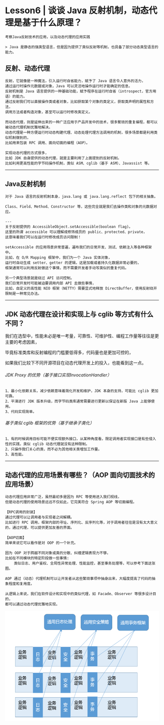 # Lesson6 | 谈谈 Java 反射机制，动态代理是基于什么原理？
	考察Java反射技术的应用，以及动态代理的应用实践
	
	> Java 是静态的强类型语言，但是因为提供了类似反射等机制，也具备了部分动态类型语言的能力。

## 反射、动态代理
	反射，它就像是一种魔法，引入运行时自省能力，赋予了 Java 语言令人意外的活力，
	通过运行时操作元数据或对象，Java 可以灵活地操作运行时才能确定的信息。
	反射机制是 Java 语言提供的一种基础功能，赋予程序在运行时自省（introspect，官方用语）的能力。
	通过反射我们可以直接操作类或者对象，比如获取某个对象的类定义，获取类声明的属性和方法，
	调用方法或者构造对象，甚至可以运行时修改类定义。
	
	而动态代理，则是延伸出来的一种广泛应用于产品开发中的技术，很多繁琐的重复编程，都可以被动态代理机制优雅地解决。
	动态代理是一种方便运行时动态构建代理、动态处理代理方法调用的机制，很多场景都是利用类似机制做到的，
	比如用来包装 RPC 调用、面向切面的编程（AOP）。

	实现动态代理的方式很多，
	比如 JDK 自身提供的动态代理，就是主要利用了上面提到的反射机制。
	比如利用更高性能的字节码操作机制，类似 ASM、cglib（基于 ASM）、Javassist 等。

---
## Java反射机制
	对于 Java 语言的反射机制本身，java.lang 或 java.lang.reflect 包下的相关抽象。

	Class、Field、Method、Constructor 等，这些完全就是我们去操作类和对象的元数据对应。

	---
	关于反射提供的 AccessibleObject.setAccessible​(boolean flag)。
	这里的所谓 accessible 可以理解成修饰成员的 public、protected、private，
	这意味着我们可以在运行时修改成员访问限制！

	setAccessible 的应用场景非常普遍，遍布我们的日常开发、测试、依赖注入等各种框架中。
	比如，在 O/R Mapping 框架中，我们为一个 Java 实体对象，
	运行时自动生成 setter、getter 的逻辑，这是加载或者持久化数据非常必要的，
	框架通常可以利用反射做这个事情，而不需要开发者手动写类似的重复代码。
	
	另一个典型场景就是绕过 API 访问控制。
	我们日常开发时可能被迫要调用内部 API 去做些事情，
	比如，自定义的高性能 NIO 框架（NETTY）需要显式地释放 DirectBuffer，使用反射绕开限制是一种常见办法。

---
## JDK 动态代理在设计和实现上与 cglib 等方式有什么不同？
我们在选型中，性能未必是唯一考量，可靠性、可维护性、编程工作量等往往是更主要的考虑因素，

毕竟标准类库和反射编程的门槛要低得多，代码量也是更加可控的，

如果我们比较下不同开源项目在动态代理开发上的投入，也能看到这一点。	
	
###### JDK Proxy 的优势（基于接口实现InvocationHandler）
	1、最小化依赖关系，减少依赖意味着简化开发和维护，JDK 本身的支持，可能比 cglib 更加可靠。
	2、平滑进行 JDK 版本升级，而字节码类库通常需要进行更新以保证在新版 Java 上能够使用。
	3、代码实现简单。
	
###### 基于类似 cglib 框架的优势（基于继承子类化）
	1、有的时候调用目标可能不便实现额外接口，从某种角度看，限定调用者实现接口是有些侵入性的实践，类似 cglib 动态代理就没有这种限制。
	2、只操作我们关心的类，而不必为其他相关类增加工作量。
	3、高性能。

---
## 动态代理的应用场景有哪些？（AOP 面向切面技术的应用场景）
	动态代理应用非常广泛，虽然最初多是因为 RPC 等使用进入我们视线，
	但是动态代理的使用场景远远不仅如此，它完美符合 Spring AOP 等切面编程。

	【RPC调用的封装】
	通过代理可以让调用者与实现者之间解耦。
	比如进行 RPC 调用，框架内部的寻址、序列化、反序列化等，对于调用者往往是没有太大意义的，通过代理，可以提供更加友善的界面。
	
	【AOP切面】
	简单来说它可以看作是对 OOP 的一个补充。

	因为 OOP 对于跨越不同对象或类的分散、纠缠逻辑表现力不够，
	比如在不同模块的特定阶段做一些事情:
		类似日志、用户鉴权、全局性异常处理、性能监控，甚至事务处理等，可以参考下面这张图。

	AOP 通过（动态）代理机制可以让开发者从这些繁琐事项中抽身出来，大幅度提高了代码的抽象程度和复用度。
	
	从逻辑上来说，我们在软件设计和实现中的类似代理，如 Facade、Observer 等很多设计目的，
	都可以通过动态代理优雅地实现。

![](./img/aop-proxy.png)
